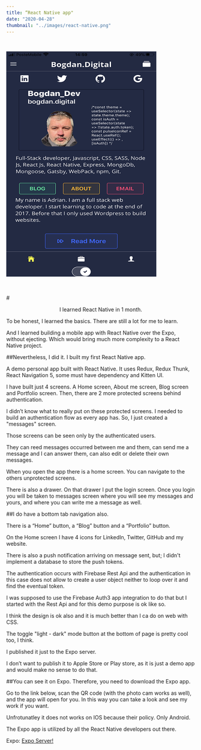 ```yaml
---
title: “React Native app"
date: "2020-04-28"
thumbnail: "../images/react-native.png"
---
```


</br>

![Gatsby](../images/react-native.png)

</br>

#<center>I learned React Native in 1 month.</center>

To be honest, I learned the basics. There are still a lot for me to learn.

And I learned building a mobile app with React Native over the Expo, without ejecting. Which would bring much more complexity to a React Native project.

##Nevertheless, I did it. I built my first React Native app.

A demo personal app built with React Native. It uses Redux, Redux Thunk, React Navigation 5, some must have dependency and Kitten UI.

I have built just 4 screens. A Home screen, About me screen, Blog screen and Portfolio screen. Then, there are 2 more protected screens behind authentication.

I didn’t know what to really put on these protected screens. I needed to build an authentication flow as every app has. So, I just created a "messages" screen.

Those screens can be seen only by the authenticated users.

They can reed messages occurred between me and them, can send me a message and I can answer them, can also edit or delete their own messages.

When you open the app there is a home screen. You can navigate to the others unprotected screens.

There is also a drawer. On that drawer I put the login screen. Once you login you will be taken to messages screen where you will see my messages and yours, and where you can write me a message as well.

##I do have a bottom tab navigation also.

There is a “Home” button, a “Blog” button and a “Portfolio” button.

On the Home screen I have 4 icons for LinkedIn, Twitter, GitHub and my website.

There is also a push notification arriving on message sent, but; I didn't implement a database to store the push tokens.

The authentication occurs with Firebase Rest Api and the authentication in this case does not allow to create a user object neither to loop over it and find the eventual token.

I was supposed to use the Firebase Auth3 app integration to do that but I started with the Rest Api and for this demo purpose is ok like so.

I think the design is ok also and it is much better than I ca do on web with CSS.

The toggle "light - dark" mode button at the bottom of page is pretty cool too, I think.

I published it just to the Expo server.

I don’t want to publish it to Apple Store or Play store, as it is just a demo app and would make no sense to do that.

##You can see it on Expo. Therefore, you need to download the Expo app.

Go to the link below, scan the QR code (with the photo cam works as well), and the app will open for you. In this way you can take a look and see my work if you want.

Unfrotunatley it does not works on IOS because their policy. Only Android.

The Expo app is utilized by all the React Native developers out there.

Expo: <a href="https://expo.io/@bogdan_dev/bogdan-digital/" target="_blank">Expo Server!</a>

